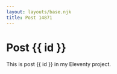 ```yaml
---
layout: layouts/base.njk
title: Post 14871
---
```


# Post {{ id }}

This is post {{ id }} in my Eleventy project.
